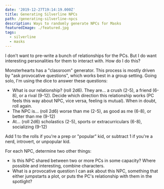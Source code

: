 ```yaml
---
date: '2019-12-27T19:14:19.000Z'
title: Generating Silverline NPCs
path: /generating-silverline-npcs
description: Ways to randomly generate NPCs for Masks
featuredImage: ./featured.jpg
tags:
  - silverline
  - masks
---
```

    


I don't want to pre-write a bunch of relationships for the PCs. But I do want interesting personalities for them to interact with. How do I do this?

Monsterhearts has a "classroom" generator. This process is mostly driven by "ask provocative questions", which works best in a group setting. Going solo, I'm using the dice to answer these questions:

* What is our relationship? (roll 2d6). They are... a crush (2-5), a friend (6-8), or a rival (9-12). Decide which direction this relationship works (PC feels this way about NPC, vice versa, feeling is mutual). When in doubt, roll again.
* The NPC is... (roll 2d6) worse than me (2-5), as good as me (6-8), or better than me (9-12)
* At... (roll 2d6) scholastics (2-5), sports or extracurriculars (6-8), socializing (9-12)

Add 1 to the rolls if you're a prep or "popular" kid, or subtract 1 if you're a nerd, introvert, or unpopular kid.

For each NPC, determine two other things:

* Is this NPC shared between two or more PCs in some capacity? Where possible and interesting, combine characters.
* What is a provocative question I can ask about this NPC, something that either jumpstarts a plot, or puts the PC's relationship with them in the spotlight?


    